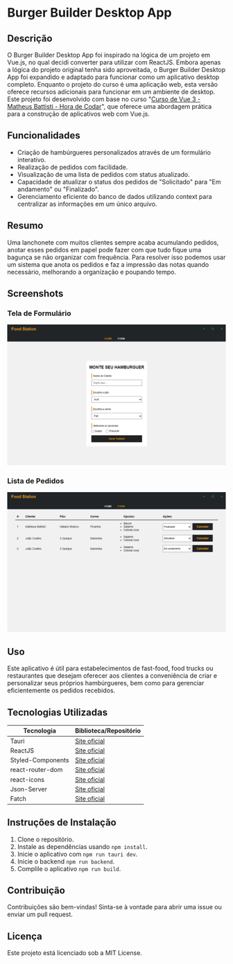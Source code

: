 # Burger Builder Desktop App

## Descrição
O Burger Builder Desktop App foi inspirado na lógica de um projeto em Vue.js, no qual decidi converter para utilizar com ReactJS. Embora apenas a lógica do projeto original tenha sido aproveitada, o Burger Builder Desktop App foi expandido e adaptado para funcionar como um aplicativo desktop completo. Enquanto o projeto do curso é uma aplicação web, esta versão oferece recursos adicionais para funcionar em um ambiente de desktop. Este projeto foi desenvolvido com base no curso "[Curso de Vue 3 - Matheus Battisti - Hora de Codar](https://youtube.com/playlist?list=PLnDvRpP8BnezDglaAvtWgQXzsOmXUuRHL&si=1zcGCfxq0Q9rISWt)", que oferece uma abordagem prática para a construção de aplicativos web com Vue.js.

## Funcionalidades
- Criação de hambúrgueres personalizados através de um formulário interativo.
- Realização de pedidos com facilidade.
- Visualização de uma lista de pedidos com status atualizado.
- Capacidade de atualizar o status dos pedidos de "Solicitado" para "Em andamento" ou "Finalizado".
- Gerenciamento eficiente do banco de dados utilizando context para centralizar as informações em um único arquivo.

## Resumo
Uma lanchonete com muitos clientes sempre acaba acumulando pedidos, anotar esses pedidos em papel pode fazer com que tudo fique uma bagunça se não organizar com frequência. Para resolver isso podemos usar um sistema que anota os pedidos e faz a impressão das notas quando necessário, melhorando a organização e poupando tempo.

## Screenshots

### Tela de Formulário
![Tela de Formulário](./image(0).png)

### Lista de Pedidos
![Lista de Pedidos](./image(1).png)

## Uso
Este aplicativo é útil para estabelecimentos de fast-food, food trucks ou restaurantes que desejam oferecer aos clientes a conveniência de criar e personalizar seus próprios hambúrgueres, bem como para gerenciar eficientemente os pedidos recebidos.

## Tecnologias Utilizadas

| Tecnologia           | Biblioteca/Repositório                                         |
|----------------------|----------------------------------------------------------------|
| Tauri                | [Site oficial](https://tauri.app/)                          |
| ReactJS              | [Site oficial](https://react.dev/)                    |
| Styled-Components    | [Site oficial](https://styled-components.com/) |
| react-router-dom     | [Site oficial](https://reactrouter.com/en/main)        |
| react-icons          | [Site oficial](https://react-icons.github.io/react-icons/)           |
| Json-Server                | [Site oficial](https://www.npmjs.com/package/json-server)                              |
| Fatch                | [Site oficial](https://www.npmjs.com/package/fetch)                       |

## Instruções de Instalação
1. Clone o repositório.
2. Instale as dependências usando `npm install`.
3. Inicie o aplicativo com `npm run tauri dev`.
4. Inicie o backend `npm run backend`.
5. Complile o aplicativo `npm run build`.

## Contribuição
Contribuições são bem-vindas! Sinta-se à vontade para abrir uma issue ou enviar um pull request.

## Licença
Este projeto está licenciado sob a MIT License.
